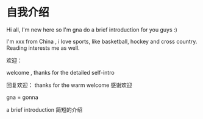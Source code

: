 # 自我介绍


Hi all, I'm new here so I'm gna do a brief introduction for you guys :) 

I'm xxx from China , i love sports, like basketball, hockey and cross country. Reading interests me as well.


欢迎：

welcome , thanks for the detailed self-intro

回复欢迎：
thanks for the warm welcome 感谢欢迎

gna = gonna 

a brief introduction 简短的介绍


